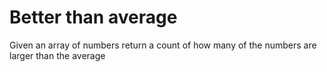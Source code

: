 # Better than average

Given an array of numbers return a count of how many of the numbers are larger than the average